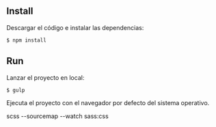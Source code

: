 
## Install

Descargar el código e instalar las dependencias:

    $ npm install

## Run

Lanzar el proyecto en local:

    $ gulp

Ejecuta el proyecto con el navegador por defecto del sistema operativo.

scss --sourcemap --watch sass:css
